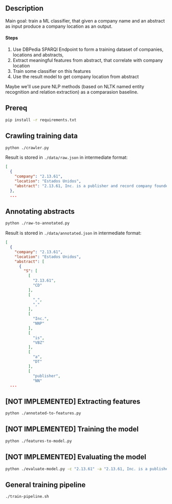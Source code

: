 ## Description
Main goal: train a ML classifier, that given a company name and an abstract as input produce a company location as an output.

#### Steps
1. Use DBPedia SPARQl Endpoint to form a training dataset of companies, locations and abstracts,
2. Extract meaningful features from abstract, that correlate with company location
3. Train some classifier on this features
4. Use the result model to get company location from abstract

Maybe we'll use pure NLP methods (based on NLTK named entity recognition and relation extraction) as a comparasion baseline.

## Prereq

```bash
pip install -r requirements.txt
```

## Crawling training data

```bash
python ./crawler.py
```

Result is stored in `./data/raw.json` in intermediate format:

```json
[
  {
    "company": "2.13.61",
    "location": "Estados Unidos",
    "abstract": "2.13.61, Inc. is a publisher and record company founded by musician Henry Rollins and named after his date of birth (February 13, 1961). The company has released albums by the Rollins Band, all of Rollins's spoken-word work, and numerous books. It is based in Los Angeles, California. In his mass-market anthology The Portable Henry Rollins, Rollins stated that he had given 2.13.61 its name because someone had told him that his first self-released book, 20 (1984), had to have a company name on it, and since he felt at the time that he would only ever get to release one book, he simply used his birthdate. 2.13.61 branched out into releasing records not long after Rollins started a solo career following the breakup of Black Flag, initially just releasing Rollins' spoken-word albums. The first two 2.13.61 releases, Big Ugly Mouth and Sweatbox, were first co-released with the label Rollins was signed with at the time as a musician, Texas Hotel Records. Since then, the label has branched out into various rock and jazz releases and even spawned two specialist reissue sublabels, Infinite Zero Archive (a joint venture with Rick Rubin's American Recordings), and District Line, which specializes in reissuing the music of Rollins' hometown of Washington, D.C. It is also used as the name of Rollins' Blazin' (finishing move) in the video game Def Jam: Fight for NY. The literary company's authors include: Henry Rollins (Publisher, Black Flag), Iggy Pop (The Stooges), Exene Cervenka (X, Auntie Christ, The Knitters), Nick Cave (Birthday Party, Bad Seeds, Grinderman), Michael Gira (Swans), Joe Cole, Tricia Warden, Don Bajema, Bill Shields, Jeffery Lee Pierce (The Gun Club), and Ellyn Maybe."
  },
  ...
```

## Annotating abstracts

```bash
python ./raw-to-annotated.py
```

Result is stored in `./data/annotated.json` in intermediate format:

```json
[
  {
    "company": "2.13.61",
    "location": "Estados Unidos",
    "abstract": [
      {
        "S": [
          [
            "2.13.61",
            "CD"
          ],
          [
            ",",
            ","
          ],
          [
            "Inc.",
            "NNP"
          ],
          [
            "is",
            "VBZ"
          ],
          [
            "a",
            "DT"
          ],
          [
            "publisher",
            "NN"
  ...
```


## [NOT IMPLEMENTED] Extracting features

```bash
python ./annotated-to-features.py
```

## [NOT IMPLEMENTED] Training the model

```bash
python ./features-to-model.py
```

## [NOT IMPLEMENTED] Evaluating the model

```bash
python ./evaluate-model.py -c "2.13.61" -a "2.13.61, Inc. is a publisher and record company founded by musician..."
```

## General training pipeline

```bash
./train-pipeline.sh
```
